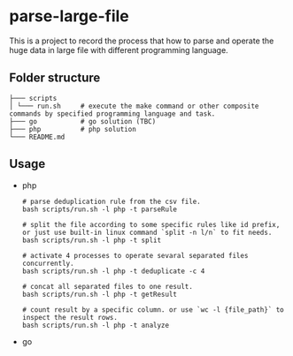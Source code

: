 # parse-large-file

This is a project to record the process that how to parse and operate the huge data in large file with different programming language.

## Folder structure
```
├─── scripts
│ └─── run.sh     # execute the make command or other composite commands by specified programming language and task.
├─── go           # go solution (TBC)
├─── php          # php solution
└─── README.md
```

## Usage
- php
    ```shell
    # parse deduplication rule from the csv file.
    bash scripts/run.sh -l php -t parseRule

    # split the file according to some specific rules like id prefix, or just use built-in linux command `split -n l/n` to fit needs.
    bash scripts/run.sh -l php -t split

    # activate 4 processes to operate sevaral separated files concurrently.
    bash scripts/run.sh -l php -t deduplicate -c 4

    # concat all separated files to one result.
    bash scripts/run.sh -l php -t getResult

    # count result by a specific column. or use `wc -l {file_path}` to inspect the result rows.
    bash scripts/run.sh -l php -t analyze
    ```
- go
    ```shell
    ```
